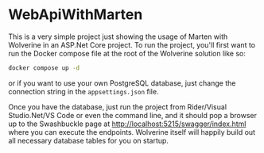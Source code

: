 # WebApiWithMarten

This is a very simple project just showing the usage of Marten with Wolverine in an ASP.Net Core project. To run the project,
you'll first want to run the Docker compose file at the root of the Wolverine solution like so:

```bash
docker compose up -d
```

or if you want to use your own PostgreSQL database, just change the connection string in the `appsettings.json` file.

Once you have the database, just run the project from Rider/Visual Studio.Net/VS Code or even the command line, and it should pop a browser up
to the Swashbuckle page at [http://localhost:5215/swagger/index.html](http://localhost:5215/swagger/index.html) where
you can execute the endpoints. Wolverine itself will happily build out all necessary database tables for you on startup.
